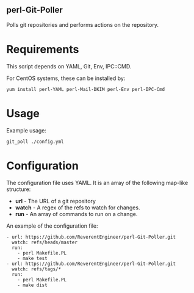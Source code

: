 ## perl-Git-Poller

Polls git repositories and performs actions on the repository.

# Requirements

This script depends on YAML, Git, Env, IPC::CMD.

For CentOS systems, these can be installed by:
```
yum install perl-YAML perl-Mail-DKIM perl-Env perl-IPC-Cmd
```

# Usage

Example usage:

```
git_poll ./config.yml
```

# Configuration

The configuration file uses YAML. It is an array of the following map-like structure:

* **url** - The URL of a git repository
* **watch** - A regex of the refs to watch for changes.
* **run** - An array of commands to run on a change.

An example of the configuration file:
```
- url: https://github.com/ReverentEngineer/perl-Git-Poller.git
  watch: refs/heads/master
  run:
    - perl Makefile.PL
    - make test
- url: https://github.com/ReverentEngineer/perl-Git-Poller.git
  watch: refs/tags/*
  run:
    - perl Makefile.PL
    - make dist
```
